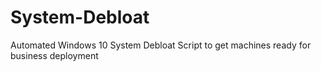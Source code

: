 # System-Debloat
Automated Windows 10 System Debloat Script to get machines ready for business deployment

